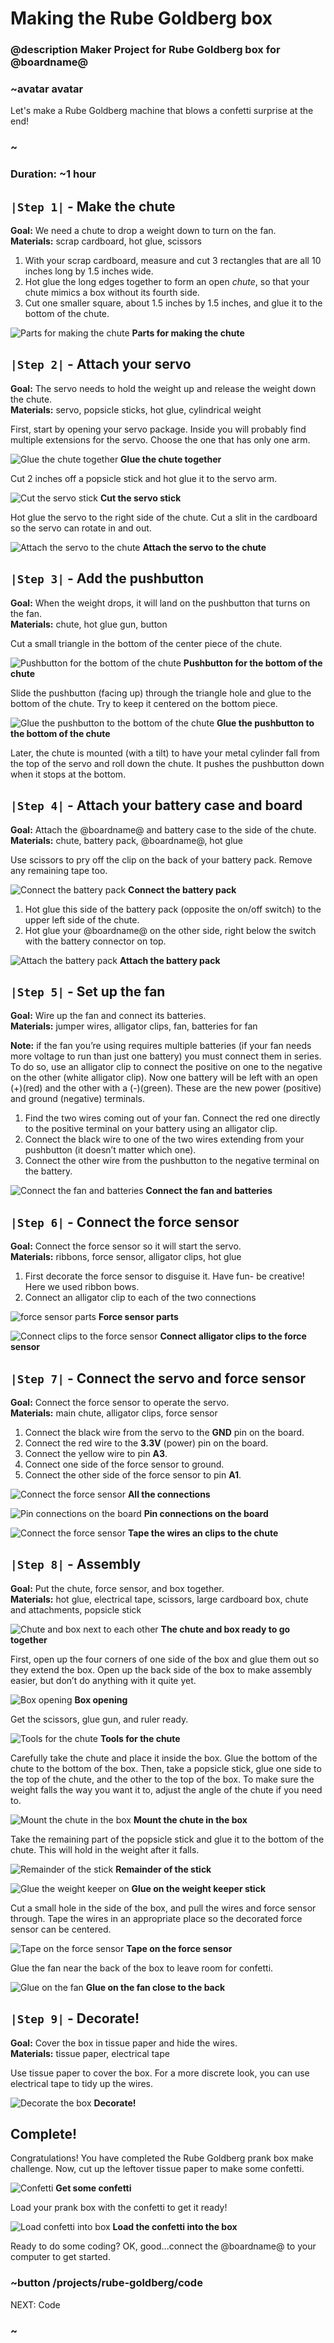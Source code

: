 # Making the Rube Goldberg box

### @description Maker Project for Rube Goldberg box for @boardname@

### ~avatar avatar

Let's make a Rube Goldberg machine that blows a confetti surprise at the end! 

### ~

### Duration: ~1 hour

## ``|Step 1|`` - Make the chute
**Goal:** We need a chute to drop a weight down to turn on the fan.<br/>
**Materials:** scrap cardboard, hot glue, scissors

1. With your scrap cardboard, measure and cut 3 rectangles that are all 10 inches long by 1.5 inches wide.
2. Hot glue the long edges together to form an open _chute_, so that your chute mimics a box without its fourth side. 
3. Cut one smaller square, about 1.5 inches by 1.5 inches, and glue it to the bottom of the chute.

![Parts for making the chute](/static/cp/projects/rube-goldberg/chute-parts.jpg)
**Parts for making the chute**

## ``|Step 2|`` - Attach your servo
**Goal:** The servo needs to hold the weight up and release the weight down the chute.<br/>
**Materials:** servo, popsicle sticks, hot glue, cylindrical weight

First, start by opening your servo package. Inside you will probably find multiple extensions for the servo. Choose the one that has only one arm.

![Glue the chute together](/static/cp/projects/rube-goldberg/glue-chute.jpg)
**Glue the chute together**

Cut 2 inches off a popsicle stick and hot glue it to the servo arm.

![Cut the servo stick](/static/cp/projects/rube-goldberg/servo-stick.jpg)
**Cut the servo stick**

Hot glue the servo to the right side of the chute. Cut a slit in the cardboard so the servo can rotate in and out.

![Attach the servo to the chute](/static/cp/projects/rube-goldberg/chute-to-servo.jpg)
**Attach the servo to the chute**

## ``|Step 3|`` - Add the pushbutton
**Goal:** When the weight drops, it will land on the pushbutton that turns on the fan.<br/>
**Materials:** chute, hot glue gun, button

Cut a small triangle in the bottom of the center piece of the chute.

![Pushbutton for the bottom of the chute](/static/cp/projects/rube-goldberg/push-button.jpg)
**Pushbutton for the bottom of the chute**

Slide the pushbutton (facing up) through the triangle hole and glue to the bottom of the chute. Try to keep it centered on the bottom piece.

![Glue the pushbutton to the bottom of the chute](/static/cp/projects/rube-goldberg/push-button-attach.jpg)
**Glue the pushbutton to the bottom of the chute**

Later, the chute is mounted (with a tilt) to have your metal cylinder fall from the top of the servo and roll down the chute. It pushes the pushbutton down when it stops at the bottom.

## ``|Step 4|`` - Attach your battery case and board
**Goal:** Attach the @boardname@ and battery case to the side of the chute.<br/>
**Materials:** chute, battery pack, @boardname@, hot glue

Use scissors to pry off the clip on the back of your battery pack. Remove any remaining tape too.

![Connect the battery pack](/static/cp/projects/rube-goldberg/battery-connect.jpg)
**Connect the battery pack**

1. Hot glue this side of the battery pack (opposite the on/off switch) to the upper left side of the chute.
2. Hot glue your @boardname@ on the other side, right below the switch with the battery connector on top.

![Attach the battery pack](/static/cp/projects/rube-goldberg/battery-attach.jpg)
**Attach the battery pack**

## ``|Step 5|`` - Set up the fan
**Goal:** Wire up the fan and connect its batteries.<br/>
**Materials:** jumper wires, alligator clips, fan, batteries for fan

**Note:** if the fan you’re using requires multiple batteries (if your fan needs more voltage to run than just one battery) you must connect them in series. To do so, use an alligator clip to connect the positive on one to the negative on the other (white alligator clip). Now one battery will be left with an open (+)(red) and the other with a (-)(green). These are the new power (positive) and ground (negative) terminals.

1. Find the two wires coming out of your fan. Connect the red one directly to the positive terminal on your battery using an alligator clip.
2. Connect the black wire to one of the two wires extending from your pushbutton (it doesn’t matter which one).
3. Connect the other wire from the pushbutton to the negative terminal on the battery.

![Connect the fan and batteries](/static/cp/projects/rube-goldberg/fan-setup.jpg)
**Connect the fan and batteries**

## ``|Step 6|`` - Connect the force sensor
**Goal:** Connect the force sensor so it will start the servo.<br/>
**Materials:** ribbons, force sensor, alligator clips, hot glue

1. First decorate the force sensor to disguise it. Have fun- be creative! Here we used ribbon bows.
2. Connect an alligator clip to each of the two connections

![force sensor parts](/static/cp/projects/rube-goldberg/force-sensor-parts.jpg)
**Force sensor parts**

![Connect clips to the force sensor](/static/cp/projects/rube-goldberg/force-sensor-connect.jpg)
**Connect alligator clips to the force sensor**

## ``|Step 7|`` - Connect the servo and force sensor

**Goal:** Connect the force sensor to operate the servo.<br/>
**Materials:** main chute, alligator clips, force sensor

1. Connect the black wire from the servo to the **GND** pin on the board.
2. Connect the red wire to the **3.3V** (power) pin on the board.
3. Connect the yellow wire to pin **A3**.
4. Connect one side of the force sensor to ground.
5. Connect the other side of the force sensor to pin **A1**.

![Connect the force sensor](/static/cp/projects/rube-goldberg/servo-sensor-connect-1.jpg)
**All the connections**

![Pin connections on the board](/static/cp/projects/rube-goldberg/servo-sensor-connect-2.jpg)
**Pin connections on the board**

![Connect the force sensor](/static/cp/projects/rube-goldberg/servo-sensor-connect-3.jpg)
**Tape the wires an clips to the chute**

## ``|Step 8|`` - Assembly
**Goal:** Put the chute, force sensor, and box together.<br/>
**Materials:** hot glue, electrical tape, scissors, large cardboard box, chute and attachments, popsicle stick

![Chute and box next to each other](/static/cp/projects/rube-goldberg/chute-and-box.jpg)
**The chute and box ready to go together**

First, open up the four corners of one side of the box and glue them out so they extend the box. Open up the back side of the box to make assembly easier, but don’t do anything with it quite yet.

![Box opening](/static/cp/projects/rube-goldberg/box-opening.jpg)
**Box opening**

Get the scissors, glue gun, and ruler ready.

![Tools for the chute](/static/cp/projects/rube-goldberg/tools-for-chute.jpg)
**Tools for the chute**

Carefully take the chute and place it inside the box. Glue the bottom of the chute to the bottom of the box. Then, take a popsicle stick, glue one side to the top of the chute, and the other to the top of the box. To make sure the weight falls the way you want it to, adjust the angle of the chute if you need to.

![Mount the chute in the box](/static/cp/projects/rube-goldberg/chute-mount.jpg)
**Mount the chute in the box**

Take the remaining part of the popsicle stick and glue it to the bottom of the chute. This will hold in the weight after it falls.

![Remainder of the stick](/static/cp/projects/rube-goldberg/cut-weight-stick.jpg)
**Remainder of the stick**

![Glue the weight keeper on](/static/cp/projects/rube-goldberg/glue-weight-stick.jpg)
**Glue on the weight keeper stick**

Cut a small hole in the side of the box, and pull the wires and force sensor through. Tape the wires in an appropriate place so the decorated force sensor can be centered.

![Tape on the force sensor](/static/cp/projects/rube-goldberg/attach-force-sensor.jpg)
**Tape on the force sensor**

Glue the fan near the back of the box to leave room for confetti.

![Glue on the fan](/static/cp/projects/rube-goldberg/close-box-end.jpg)
**Glue on the fan close to the back**

## ``|Step 9|`` - Decorate!
**Goal:** Cover the box in tissue paper and hide the wires.<br/>
**Materials:** tissue paper, electrical tape

Use tissue paper to cover the box. For a more discrete look, you can use electrical tape to tidy up the wires.

![Decorate the box](/static/cp/projects/rube-goldberg/decorate.jpg)
**Decorate!**

## Complete!
Congratulations! You have completed the Rube Goldberg prank box make challenge. 
Now, cut up the leftover tissue paper to make some confetti.

![Confetti](/static/cp/projects/rube-goldberg/confetti.jpg)
**Get some confetti**

Load your prank box with the confetti to get it ready!

![Load confetti into box](/static/cp/projects/rube-goldberg/load-confetti.jpg)
**Load the confetti into the box**

Ready to do some coding? OK, good...connect the @boardname@ to your computer to get started.

### ~button /projects/rube-goldberg/code

NEXT: Code 

### ~ 

